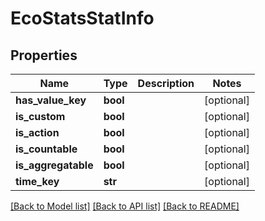 # EcoStatsStatInfo

## Properties
Name | Type | Description | Notes
------------ | ------------- | ------------- | -------------
**has_value_key** | **bool** |  | [optional] 
**is_custom** | **bool** |  | [optional] 
**is_action** | **bool** |  | [optional] 
**is_countable** | **bool** |  | [optional] 
**is_aggregatable** | **bool** |  | [optional] 
**time_key** | **str** |  | [optional] 

[[Back to Model list]](../README.md#documentation-for-models) [[Back to API list]](../README.md#documentation-for-api-endpoints) [[Back to README]](../README.md)


